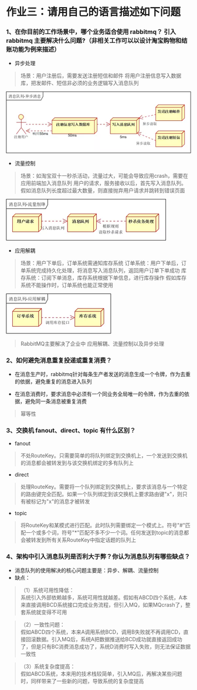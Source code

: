 # 作业三：请用自己的语言描述如下问题

### 1、在你目前的工作场景中，哪个业务适合使用 rabbitmq？ 引入 rabbitmq 主要解决什么问题?（非相关工作可以以设计淘宝购物和结账功能为例来描述）

* 异步处理

> 场景：用户注册后，需要发送注册短信和邮件
> 将用户注册信息写入数据库，把发邮件、短信非必须的业务逻辑写入消息队列

<img src="picture/消息队列async.png" alt="消息队列"/>

* 流量控制

> 场景：如淘宝双十一秒杀活动，流量过大，可能会导致应用crash，需要在应用前端加入消息队列
> 用户的请求，服务接收以后，首先写入消息队列。假如消息队列长度超过最大数量，则直接抛弃用户请求并跳转到错误页面

<img src="picture/流量控制.png" alt="流量控制"/>

* 应用解耦

> 场景：用户下单后，订单系统需通知库存系统
> 订单系统：用户下单后，订单系统完成持久化处理，将消息写入消息队列，返回用户订单下单成功
> 库存系统：订阅下单消息，库存系统根据下单信息，进行库存操作
> 假如库存系统不能操作时，订单系统也能正常使用

<img src="picture/应用解耦.png" alt="应用解耦"/>

> RabbitMQ主要解决了企业中 应用解耦、流量控制以及异步处理

### 2、如何避免消息重复投递或重复消费？

* 在消息生产时，rabbitmq针对每条生产者发送的消息生成一个令牌，作为去重的依据，避免重复的消息进入队列

* 在消息消费时，要求消息中必须有一个同业务全局唯一的令牌，作为去重的依据，避免同一条消息被重复消费

> 幂等性

### 3、交换机 fanout、direct、topic 有什么区别？

* fanout

> 不处RouteKey。只需要简单的将队列绑定到交换机上，一个发送到交换机的消息都会被转发到与该交换机绑定的多有队列上

* direct

> 处理RouteKey。需要将一个队列绑定到交换机上，要求该消息与一个特定的路由键完全匹配。如果一个队列绑定到该交换机上要求路由键"x"，则只有被标记为"x"的消息才被转发

* topic

> 将RouteKey和某模式进行匹配。此时队列需要绑定一个模式上。符号"#"匹配一个或多个词，符号"*"匹配不多不少一个词。任何发送到topic的消息都会被转发到所有关系RouteKey中指定话题的队列上

### 4、架构中引入消息队列是否利大于弊？你认为消息队列有哪些缺点？

* 消息队列的使用解决的核心问题主要是：异步、解耦、流量控制
* 缺点：

> （1）系统可用性降低：<br>系统引入外部依赖越多，系统可用性就越差。假如有ABCD四个系统，A本来直接调用BCD系统接口完成业务流程，但引入MQ，如果MQcrash了，整套系统就变得不可用

> （2）一致性问题：<br>假如ABCD四个系统，本来A调用系统BCD，调用B失败就不再调用CD，直接回滚数据。引入MQ后，系统A把数据推送给BCD成功就直接返回成功了，但是只有BC消费消息成功了，系统D消费时写入失败，则无法保证数据一致性

> （3）系统复杂度提高：<br>假如ABCD系统，本来用的技术栈较简单，引入MQ后，再解决某些问题时，同样带来了一些新的问题，导致系统的复杂度提高
